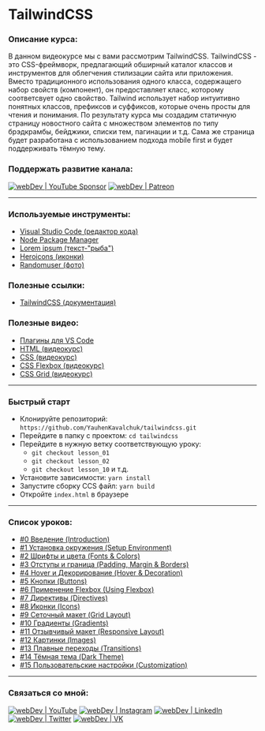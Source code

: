 # TailwindCSS

### Описание курса:
В данном видеокурсе мы с вами рассмотрим TailwindCSS.
TailwindCSS - это CSS-фреймворк, предлагающий обширный каталог классов и инструментов для облегчения стилизации сайта или приложения. Вместо традиционного использования одного класса, содержащего набор свойств (компонент), он предоставляет класс, которому соответсвует одно свойство. Tailwind использует набор интуитивно понятных классов, префиксов и суффиксов, которые очень просты для чтения и понимания. По результату курса мы создадим статичную страницу новостного сайта с множеством элементов по типу брэдкрамбы, бейджики, списки тем, пагинации и т.д. Сама же страница будет разработана с использованием подхода mobile first и будет поддерживать тёмную тему.

### Поддержать развитие канала:
[<img alt="webDev | YouTube Sponsor" src="https://img.shields.io/badge/Become a sponsor-F70000.svg?&style=for-the-badge&logo=youtube&logoColor=fff" />][sponsor]
[<img alt="webDev | Patreon" src="https://img.shields.io/badge/Become a patron-EF6451.svg?&style=for-the-badge&logo=patreon&logoColor=fff" />][patron]

---

### Используемые инструменты:
- [Visual Studio Code (редактор кода)](https://code.visualstudio.com)
- [Node Package Manager](https://www.npmjs.com)
- [Lorem ipsum (текст-"рыба")](https://www.lipsum.com/)
- [Heroicons (иконки)](https://heroicons.com/)
- [Randomuser (фото)](https://randomuser.me/photos)

### Полезные ссылки:
- [TailwindCSS (документация)](https://tailwindcss.com/)

### Полезные видео:
- [Плагины для VS Code](https://youtu.be/g8LmiLTXkqo)
- [HTML (видеокурс)](https://www.youtube.com/watch?v=NUtloXE1L9U&list=PLNkWIWHIRwMFtHHg0amAgocYP-kZypbY7&index=1)
- [CSS (видеокурс)](https://www.youtube.com/watch?v=8pQKDVRc0T8&list=PLNkWIWHIRwMHUawuIEpPI_tOG7Mfhs_sA&index=1)
- [CSS Flexbox (видеокурс)](https://www.youtube.com/watch?v=O-ytfplFQ3c&list=PLNkWIWHIRwMG0EUBS8rvTRVNL9IcxcawW&index=1&t=3s)
- [CSS Grid (видеокурс)](https://www.youtube.com/watch?v=LHW_M9mf4Is&list=PLNkWIWHIRwMHlq6yOP65F_rNH5wID1U21&index=1&t=2s)

---

### Быстрый старт
- Клонируйте репозиторий: `https://github.com/YauhenKavalchuk/tailwindcss.git`
- Перейдите в папку с проектом: `cd tailwindcss`
- Перейдите в нужную ветку соответствующую уроку:
  - `git checkout lesson_01`
  - `git checkout lesson_02`
  - `git checkout lesson_10` и т.д.
- Установите зависимости: `yarn install`
- Запустите сборку СCS файл: `yarn build`
- Откройте `index.html` в браузере

---

### Список уроков:
- [#0 Введение (Introduction)](https://youtu.be/3bbfisTVMcE)
- [#1 Установка окружения (Setup Environment)](https://youtu.be/z36GC0fA4OM)
- [#2 Шрифты и цвета (Fonts & Colors)](https://youtu.be/U5Jg69DloXQ)
- [#3 Отступы и граница (Padding, Margin & Borders)](https://youtu.be/kddzWvIK4pY)
- [#4 Hover и Декорирование (Hover & Decoration)](https://youtu.be/UoNGb6Xn46M)
- [#5 Кнопки (Buttons)](https://youtu.be/G1IH3rNpdB4)
- [#6 Применение Flexbox (Using Flexbox)](https://youtu.be/mmBIbOfRtOw)
- [#7 Директивы (Directives)](https://youtu.be/GJyXpidSlCU)
- [#8 Иконки (Icons)](https://youtu.be/pXawvKcd4zg)
- [#9 Сеточный макет (Grid Layout)](https://youtu.be/NgFumXMTdx8)
- [#10 Градиенты (Gradients)](https://youtu.be/uCdfvPLtAJs)
- [#11 Отзывчивый макет (Responsive Layout)](https://youtu.be/C1uDlLylTyc)
- [#12 Картинки (Images)](https://youtu.be/eQkfcnhPLT8)
- [#13 Плавные переходы (Transitions)](https://youtu.be/w0DOvTtZ3_c)
- [#14 Тёмная тема (Dark Theme)](https://youtu.be/_hy4L-__NOQ)
- [#15 Пользовательские настройки (Customization)](https://youtu.be/vtWafRDajD0)

---

### Связаться со мной:
[<img alt="webDev | YouTube" src="https://img.shields.io/badge/youtube-FF0000.svg?&style=for-the-badge&logo=Instagram&logoColor=white" />][youtube]
[<img alt="webDev | Instagram" src="https://img.shields.io/badge/instagram-E4405F.svg?&style=for-the-badge&logo=Instagram&logoColor=white" />][instagram]
[<img alt="webDev | LinkedIn" src="https://img.shields.io/badge/linkedin-0077B5.svg?&style=for-the-badge&logo=linkedin&logoColor=white" />][linkedin]
[<img alt="webDev | Twitter" src="https://img.shields.io/badge/twitter-1DA1F2.svg?&style=for-the-badge&logo=Twitter&logoColor=white" />][twitter]
[<img alt="webDev | VK" src="https://img.shields.io/badge/vk-4680C2.svg?&style=for-the-badge&logo=Twitter&logoColor=white" />][vk]

[youtube]: https://youtube.com/YauhenKavalchuk
[instagram]: https://instagram.com/YauhenKavalchuk
[linkedin]: https://linkedin.com/in/YauhenKavalchuk
[vk]: https://vk.com/YauhenKavalchuk
[twitter]: https://twitter.com/YauhenKavalchuk
[sponsor]: https://www.youtube.com/channel/UCE9ODjNIkOHrnSdkYWLfYhg/join
[patron]: https://www.patreon.com/YauhenKavalchuk
